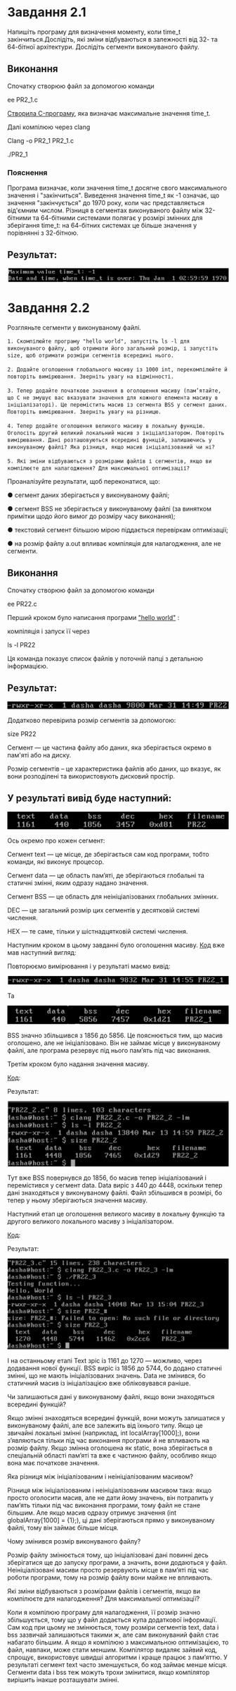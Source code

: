 # Завдання 2.1

Напишіть програму для визначення моменту, коли time_t закінчиться.Дослідіть, які зміни відбуваються в залежності від 32- та 64-бітної архітектури. Дослідіть сегменти виконуваного файлу.

## Виконання

Спочатку створюю файл за допомогою команди

ee PR2_1.c

[Створила C-програму](https://github.com/Daria123H/ASPZ/blob/main/Pr2/task1/PR2_1.c), яка визначає максимальне значення time_t.

Далі компілюю через clang

Clang -o PR2_1 PR2_1.c

./PR2_1

### Пояснення

Програма визначає, коли значення time_t досягне свого максимального значення і "закінчиться".  Виведення значення time_t як -1 означає, що значення "закінчується" до 1970 року, коли час представляється від'ємним числом. Різниця в сегментах виконуваного файлу між 32-бітними та 64-бітними системами полягає у розмірі змінних для зберігання time_t: на 64-бітних системах це більше значення у порівнянні з 32-бітною.

## Результат:

![Результат](https://github.com/Daria123H/ASPZ/blob/main/Pr2/task1/PR2_1.png)

# Завдання 2.2

Розгляньте сегменти у виконуваному файлі.

    1. Скомпілюйте програму "hello world", запустіть ls -l для виконуваного файлу, щоб отримати його загальний розмір, і запустіть size, щоб отримати розміри сегментів всередині нього.
    
    2. Додайте оголошення глобального масиву із 1000 int, перекомпілюйте й повторіть вимірювання. Зверніть увагу на відмінності.
    
    3. Тепер додайте початкове значення в оголошення масиву (пам’ятайте, що C не змушує вас вказувати значення для кожного елемента масиву в ініціалізаторі). Це перемістить масив із сегмента BSS у сегмент даних. Повторіть вимірювання. Зверніть увагу на різницю.
    
    4. Тепер додайте оголошення великого масиву в локальну функцію. Оголосіть другий великий локальний масив з ініціалізатором. Повторіть вимірювання. Дані розташовуються всередині функцій, залишаючись у виконуваному файлі? Яка різниця, якщо масив ініціалізований чи ні?
    
    5. Які зміни відбуваються з розмірами файлів і сегментів, якщо ви компілюєте для налагодження? Для максимальної оптимізації?
    
Проаналізуйте результати, щоб переконатися, що:

● сегмент даних зберігається у виконуваному файлі;

● сегмент BSS не зберігається у виконуваному файлі (за винятком примітки щодо його вимог до розміру часу виконання);

● текстовий сегмент більшою мірою піддається перевіркам оптимізації;

● на розмір файлу a.out впливає компіляція для налагодження, але не сегменти. 

## Виконання

Спочатку створюю файл за допомогою команди  

ee PR22.c

Перший кроком було написання програми ["hello world"](https://github.com/Daria123H/ASPZ/blob/main/Pr2/task2/PR22.c) :

компіляція і запуск її через

ls -l PR22

Ця команда показує список файлів у поточній папці  з детальною інформацією. 

## Результат:

![Результат](https://github.com/Daria123H/ASPZ/blob/main/Pr2/task2/PR22.png)

Додатково перевірила розмір сегментів за допомогою:

size PR22

Сегмент — це частина файлу або даних, яка зберігається окремо в пам'яті або на диску.
 
Розмір сегментів – це характеристика файлів або даних, що вказує, як вони розподілені та використовують дисковий простір.

## У результаті вивід буде наступний: 

![Результат](https://github.com/Daria123H/ASPZ/blob/main/Pr2/task2/segments.png)

Ось окремо про кожен сегмент:

Сегмент text — це місце, де зберігається сам код програми, тобто команди, які виконує процесор.

Сегмент data — це область пам’яті, де зберігаються глобальні та статичні змінні, яким одразу надано значення.

Сегмент BSS — це область для неініціалізованих глобальних змінних.

DEC — це загальний розмір цих сегментів у десятковій системі числення.

HEX  — те саме, тільки у шістнадцятковій системі числення.

Наступним кроком в цьому завданні було оголошення масиву. [Код](https://github.com/Daria123H/ASPZ/blob/main/Pr2/task2/PR22_1.c) вже мав наступний вигляд: 

Повторюємо вимірювання і у результаті маємо вивід:

![Результат](https://github.com/Daria123H/ASPZ/blob/main/Pr2/task2/with%20global%20array_1.png)

Та

![Результат](https://github.com/Daria123H/ASPZ/blob/main/Pr2/task2/with%20global%20array.png)

BSS значно збільшився з 1856 до 5856. Це пояснюється тим, що масив оголошено, але не ініціалізовано. Він не займає місце у виконуваному файлі, але програма резервує під нього пам’ять під час виконання.

Третім кроком було надання значення масиву. 

[Код](https://github.com/Daria123H/ASPZ/blob/main/Pr2/task2/PR22_2.c):

Результат:

![Результат](https://github.com/Daria123H/ASPZ/blob/main/Pr2/task2/PR22_2.png)

Тут вже BSS повернувся до 1856, бо масив тепер ініціалізований і перемістився у сегмент data. Data виріс з 440 до 4448, оскільки тепер дані знаходяться у виконуваному файлі. Файл збільшився в розмірі, бо тепер у ньому зберігаються значення масиву.

Наступний етап це оголошення великого масиву в локальну функцію та другого великого локального масиву з ініціалізатором.

[Код](https://github.com/Daria123H/ASPZ/blob/main/Pr2/task2/PR22_3.c):

Результат: 

![Результат](https://github.com/Daria123H/ASPZ/blob/main/Pr2/task2/PR22_3.png)

І на останньому етапі Text зріс із 1161 до 1270 — можливо, через додавання нової функції. BSS виріс із 1856 до 5744, бо додано статичні змінні, що не мають ініціалізованих значень. Data не змінився, бо статичний масив із ініціалізацією вже обліковувався раніше.

Чи залишаються дані у виконуваному файлі, якщо вони знаходяться всередині функцій?

Якщо змінні знаходяться всередині функцій, вони можуть залишатися у виконуваному файлі, але все залежить від їхнього типу. Якщо це звичайні локальні змінні (наприклад, int localArray[1000];), вони з’являються тільки під час виконання програми й не впливають на розмір файлу. Якщо змінна оголошена як static, вона зберігається в спеціальній області пам’яті та вже є частиною файлу, особливо якщо вона має початкове значення.

Яка різниця між ініціалізованим і неініціалізованим масивом?

Різниця між ініціалізованим і неініціалізованим масивом така: якщо просто оголосити масив, але не дати йому значень, він потрапить у пам’ять тільки під час виконання програми, тому файл не стане більшим. Але якщо масив одразу отримує значення (int globalArray[1000] = {1};), ці дані зберігаються прямо у виконуваному файлі, тому він займає більше місця.

Чому змінився розмір виконуваного файлу?

Розмір файлу змінюється тому, що ініціалізовані дані повинні десь зберігатися ще до запуску програми, а значить, вони додаються у файл. Неініціалізовані масиви просто резервують місце в пам’яті під час роботи програми, тому на розмір файлу вони майже не впливають.

Які зміни відбуваються з розмірами файлів і сегментів, якщо ви компілюєте для налагодження? Для максимальної оптимізації?

Коли я компілюю програму для налагодження, її розмір значно збільшується, тому що у файл додається купа додаткової інформації. Сам код при цьому не змінюється, тому розміри сегментів text, data і bss зазвичай залишаються такими ж, але сам виконуваний файл стає набагато більшим. А якщо я компілюю з максимальною оптимізацією, то файл, навпаки, може стати меншим. Компілятор видаляє зайвий код, спрощує, використовує швидші алгоритми і краще працює з пам’яттю. У результаті сегмент text часто зменшується, бо код займає менше місця. Сегменти data і bss теж можуть трохи змінитися, якщо компілятор вирішить інакше розташувати змінні. 
